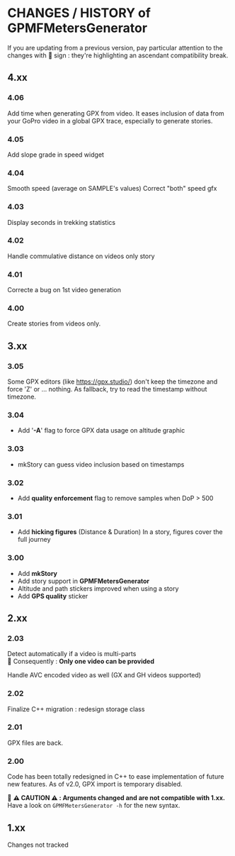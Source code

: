 # CHANGES / HISTORY of GPMFMetersGenerator

If you are updating from a previous version, pay particular attention to the changes with :loudspeaker: sign : they're highlighting an ascendant compatibility break.

## 4.xx

### 4.06

Add time when generating GPX from video.
It eases inclusion of data from your GoPro video in a global GPX trace, especially to generate stories.

### 4.05

Add slope grade in speed widget

### 4.04

Smooth speed (average on SAMPLE's values)
Correct "both" speed gfx

### 4.03

Display seconds in trekking statistics

### 4.02

Handle commulative distance on videos only story

### 4.01

Correcte a bug on 1st video generation

### 4.00

Create stories from videos only.

## 3.xx

### 3.05

Some GPX editors (like https://gpx.studio/) don't keep the timezone and force 'Z' or ... nothing.
As fallback, try to read the timestamp without timezone.

### 3.04

- Add '**-A**' flag to force GPX data usage on altitude graphic

### 3.03

- mkStory can guess video inclusion based on timestamps

### 3.02

- Add **quality enforcement** flag to remove samples when DoP > 500

### 3.01

- Add **hicking figures** (Distance & Duration)
In a story, figures cover the full journey

### 3.00

- Add **mkStory**
- Add story support in **GPMFMetersGenerator**
- Altitude and path stickers improved when using a story
- Add **GPS quality** sticker

## 2.xx

### 2.03

Detect automatically if a video is multi-parts<br>
:loudspeaker: Consequently : **Only one video can be provided**

Handle AVC encoded video as well (GX and GH videos supported)

### 2.02

Finalize C++ migration : redesign storage class

### 2.01

GPX files are back.

### 2.00

Code has been totally redesigned in C++ to ease implementation of future new features.
As of v2.0, GPX import is temporary disabled.

:loudspeaker: **:warning: CAUTION :warning: : Arguments changed and are not compatible with 1.xx.** Have a look on `GPMFMetersGenerator -h` for the new syntax.

## 1.xx
Changes not tracked

